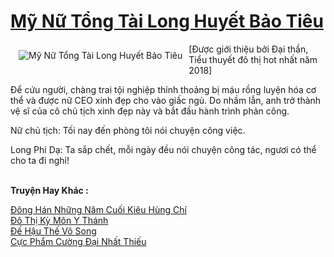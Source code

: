 <a href="https://truyenwiki.net/my-nu-tong-tai-long-huyet-bao-tieu.35481/" title="Mỹ Nữ Tổng Tài Long Huyết Bảo Tiêu"><h1>Mỹ Nữ Tổng Tài Long Huyết Bảo Tiêu</h1></a><div style="display:table"><img align="right" style="float: left; padding: 10px;" src="https://truyenwiki.net/a/img/str/src/35481.jpg" alt="Mỹ Nữ Tổng Tài Long Huyết Bảo Tiêu">[Được giới thiệu bởi Đại thần, Tiểu thuyết đô thị hot nhất năm 2018]<p></p> Để cứu người, chàng trai tội nghiệp thỉnh thoảng bị máu rồng luyện hóa cơ thể và được nữ CEO xinh đẹp cho vào giấc ngủ. Do nhầm lẫn, anh trở thành vệ sĩ của cô chủ tịch xinh đẹp này và bắt đầu hành trình phản công.<p></p> Nữ chủ tịch: Tối nay đến phòng tôi nói chuyện công việc.<p></p> Long Phi Dạ: Ta sắp chết, mỗi ngày đều nói chuyện công tác, ngươi có thể cho ta đi nghỉ!</div><p><br><b>Truyện Hay Khác :</b></p><a href="https://truyenwiki.net/dong-han-nhung-nam-cuoi-kieu-hung-chi.36095/" alt="Đông Hán Những Năm Cuối Kiêu Hùng Chí">Đông Hán Những Năm Cuối Kiêu Hùng Chí</a><br/><a href="https://github.com/nownovels/wikidich/tree/master/truyenhay/35314" alt="Đô Thị Kỳ Môn Y Thánh">Đô Thị Kỳ Môn Y Thánh</a><br/><a href="https://github.com/nownovels/wikidich/tree/master/truyenhay/36188" alt="Đế Hậu Thế Vô Song">Đế Hậu Thế Vô Song</a><br/><a href="https://github.com/nownovels/wikidich/tree/master/truyenhay/37096" alt="Cực Phẩm Cường Đại Nhất Thiếu">Cực Phẩm Cường Đại Nhất Thiếu</a><br/>